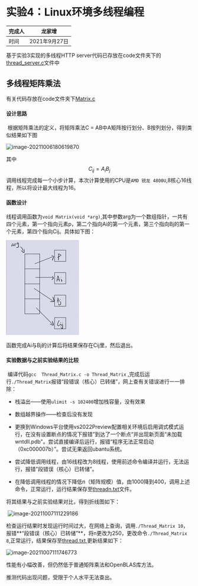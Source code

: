 # 实验4：Linux环境多线程编程

| 完成人 | 龙家增        |
| ------ | ------------- |
| 时间   | 2021年9月27日 |



基于实验3实现的多线程HTTP	server代码已存放在code文件夹下的[thread_server.c](./code/thread_server.c)文件中



## 多线程矩阵乘法

有关代码存放在code文件夹下[Matrix.c](.\lib4\code\Matrix.c)

#### 设计思路

​	根据矩阵乘法的定义，将矩阵乘法C = AB中A矩阵按行划分、B按列划分，得到类似结果如下图

![image-20211006180619870](F:\lib4\image\Readme\image-20211006180619870.png)

其中
$$
C_{ij} = A_iB_{j}
$$
调用线程完成每一个小步计算，本次计算使用的CPU是`AMD 锐龙 4800U`,8核心16线程，所以将设计最大线程为16。

#### 函数设计

​	线程调用函数为`void Matrix(void *arg)`,其中参数arg为一个数组指针，一共有四个元素，第一个指向元素p，第二个指向Ai的第一个元素，第三个指向Bj的第一个元素，第四个指向Cij。具体如下图：

<img src=".\image\Readme\62180FE1BFFC803077772EDB70DCEF48.png" alt="62180FE1BFFC803077772EDB70DCEF48" style="zoom: 25%;" />

函数完成Ai与Bj的计算后将结果保存在Cij里，然后退出。

#### 实验数据与之前实验结果的比较

​	编译代码`gcc  Thread_Matrix.c -o Thread_Matrix` ,完成后运行`./Thread_Matrix`报错“段错误（核心）已转储”，网上查有关错误进行一一排除：

+ 栈溢出——使用`ulimit -s 102400`增加栈容量，没有效果
+ 数组越界操作——检查后没有发现

+ 更换到Windows平台使用vs2022Preview配置相关环境后启用调式模式运行，在没有设置断点的情况下报错”到达了一个断点“并出现新页面“未加载 wntdll.pdb"。尝试直接编译后运行，报错“程序无法正常启动（0xc000007b）”。尝试无果返回ubantu系统。

+ 尝试降低调用线程，由16线程改为8线程，使用前述命令编译并运行，无法运行，报错”段错误（核心）已转储”。

+ 在降低调用线程的情况下降低n（矩阵规模）值，由1000降到400，调用上述命令，正常运行，运行结果保存至[threadn.txt]()文件。

将其结果与之前实验结果对比，得到折线图如下：

​    ![image-20211007111229186](F:\lib4\image\Readme\image-20211007111229186.png)

检查运行结果时发现运行时间过大，在网络上查询，调用`./Thread_Matrix 10`，报错**“段错误（核心）已转储”**，将n更改为250，更改命令`./Thread_Matrix 8`,正常运行，结果保存至[thread.txt](),更新结果如下：

![image-20211007111746773](F:\lib4\image\Readme\image-20211007111746773.png)

性能有小幅改善，但仍然低于普通矩阵乘法和OpenBLAS库方法。

推测代码出现问题，受限于个人水平无法查出。
